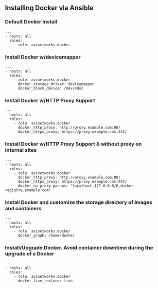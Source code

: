 ## Installing Docker via Ansible
### Default Docker Install
```
---
- hosts: all
  roles:
    - role: avinetworks.docker
```

### Install Docker w/devicemapper
```
---
- hosts: all
  roles:
    - role: avinetworks.docker
      docker_storage_driver: devicemapper
      docker_block_device: /dev/sda3
```

### Install Docker w/HTTP Proxy Support
```
---
- hosts: all
  roles:
    - role: avinetworks.docker
      docker_http_proxy: http://proxy.example.com:80/
      docker_https_proxy: https://proxy.example.com:443/
```

### Install Docker w/HTTP Proxy Support & without proxy on internal sites
```
---
- hosts: all
  roles:
    - role: avinetworks.docker
      docker_http_proxy: http://proxy.example.com:80/
      docker_https_proxy: https://proxy.example.com:443/
      docker_no_proxy_params: "localhost,127.0.0.0/8,docker-registry.example.com"
```

### Install Docker and customize the storage directory of images and containers
```
---
- hosts: all
  roles:
    - role: avinetworks.docker
      docker_graph: /home/docker
```

### Install/Upgrade Docker. Avoid container downtime during the upgrade of a Docker
```
---
- hosts: all
  roles:
    - role: avinetworks.docker
      docker_live_restore: true
```
